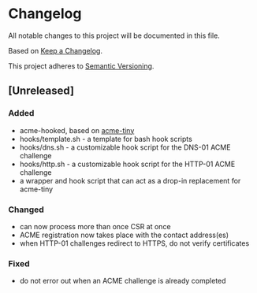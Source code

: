 # Changelog

All notable changes to this project will be documented in this file.

Based on [Keep a Changelog](https://keepachangelog.com/).

This project adheres to [Semantic Versioning](https://semver.org/).

## [Unreleased]

### Added 

- acme-hooked, based on [acme-tiny](https://github.com/diafygi/acme-tiny)
- hooks/template.sh - a template for bash hook scripts
- hooks/dns.sh - a customizable hook script for the DNS-01 ACME challenge
- hooks/http.sh - a customizable hook script for the HTTP-01 ACME challenge
- a wrapper and hook script that can act as a drop-in replacement for acme-tiny

### Changed

- can now process more than once CSR at once
- ACME registration now takes place with the contact address(es)
- when HTTP-01 challenges redirect to HTTPS, do not verify certificates

### Fixed

- do not error out when an ACME challenge is already completed
